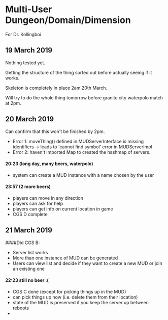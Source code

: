 # Multi-User Dungeon/Domain/Dimension

For Dr. Kollingboi

## 19 March 2019
Nothing tested yet.

Getting the structure of the thing sorted out before actually seeing if it works.

Skeleton is completely in place 2am 20th March.

Will try to do the whole thing tomorrow before granite city waterpolo match at 2pm.

## 20 March 2019
Can confirm that this won't be finished by 2pm.
- Error 1: moveThing() defined in MUDServerInterface is missing identifiers -> leads to 'cannot find symbol' error in MUDServerImpl
- Error 2: haven't imported Map to created the hashmap of servers.

#### 20:23 (long day, many beers, waterpolo)
- system can create a MUD instance with a name chosen by the user

#### 23:57 (2 more beers)
- players can move in any direction
- players can ask for help
- players can get info on current location in game
- CGS D complete

## 21 March 2019
####Did CGS B:
- Server list works
- More than one instance of MUD can be generated
- Users can view list and decide if they want to create a new MUD or join an existing one

#### 22:23 still no beer :(
- CGS C done (except for picking things up in the MUD)
- can pick things up now (i.e. delete them from their location)
- state of the MUD is preserved if you keep the server up between reboots
- 